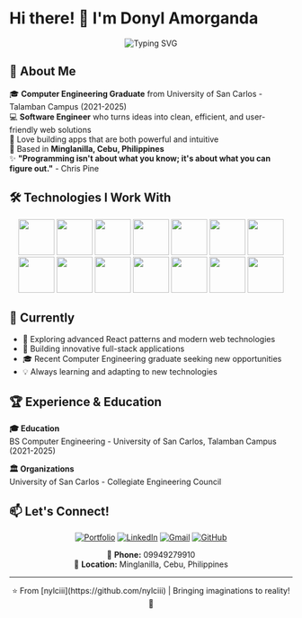 # Hi there! 👋 I'm Donyl Amorganda

<div align="center">
  <img src="https://readme-typing-svg.herokuapp.com?font=Fira+Code&pause=1000&color=36BCF7&center=true&vCenter=true&width=435&lines=Software+Developer;Computer+Engineering+Graduate;Full+Stack+Developer;Bringing+Imaginations+to+Reality!" alt="Typing SVG" />
</div>

## 💫 About Me
🎓 **Computer Engineering Graduate** from University of San Carlos - Talamban Campus (2021-2025)  
💻 **Software Engineer** who turns ideas into clean, efficient, and user-friendly web solutions  
🚀 Love building apps that are both powerful and intuitive  
📍 Based in **Minglanilla, Cebu, Philippines**  
✨ **"Programming isn't about what you know; it's about what you can figure out."** - Chris Pine

## 🛠️ Technologies I Work With

<div align="center">
  <img src="https://iconic-api.onrender.com/dark/react" width="64px" />
  <img src="https://iconic-api.onrender.com/dark/nextjs" width="64px" />
  <img src="https://iconic-api.onrender.com/dark/nodejs" width="64px" />
  <img src="https://iconic-api.onrender.com/dark/js" width="64px" />
  <img src="https://iconic-api.onrender.com/dark/tailwind" width="64px" />
  <img src="https://iconic-api.onrender.com/dark/mysql" width="64px" />
  <img src="https://iconic-api.onrender.com/dark/firebase" width="64px" />
  <img src="https://iconic-api.onrender.com/dark/python" width="64px" />
  <img src="https://iconic-api.onrender.com/dark/php" width="64px" />
  <img src="https://iconic-api.onrender.com/dark/laravel" width="64px" />
  <img src="https://iconic-api.onrender.com/dark/java" width="64px" />
  <img src="https://iconic-api.onrender.com/dark/c" width="64px" />
  <img src="https://iconic-api.onrender.com/dark/cpp" width="64px" />
  <img src="https://iconic-api.onrender.com/dark/kotlin" width="64px" />
</div>



## 🎯 Currently
- 🌱 Exploring advanced React patterns and modern web technologies
- 🔨 Building innovative full-stack applications
- 🎓 Recent Computer Engineering graduate seeking new opportunities
- 💡 Always learning and adapting to new technologies

## 🏆 Experience & Education

**🎓 Education**  
BS Computer Engineering - University of San Carlos, Talamban Campus (2021-2025)

**🏛️ Organizations**  
University of San Carlos - Collegiate Engineering Council

## 📫 Let's Connect!

<div align="center">
  
[![Portfolio](https://img.shields.io/badge/Portfolio-000000?style=for-the-badge&logo=vercel&logoColor=white)](https://nylciiiportfolio.netlify.app/)
[![LinkedIn](https://img.shields.io/badge/LinkedIn-0077B5?style=for-the-badge&logo=linkedin&logoColor=white)](https://linkedin.com/in/your-linkedin)
[![Gmail](https://img.shields.io/badge/Gmail-D14836?style=for-the-badge&logo=gmail&logoColor=white)](mailto:dcamorganda@gmail.com)
[![GitHub](https://img.shields.io/badge/GitHub-100000?style=for-the-badge&logo=github&logoColor=white)](https://github.com/nylciii)

📱 **Phone:** 09949279910  
📍 **Location:** Minglanilla, Cebu, Philippines

</div>

---

<div align="center">
  ⭐️ From [nylciii](https://github.com/nylciii) | Bringing imaginations to reality! 🚀
</div>
